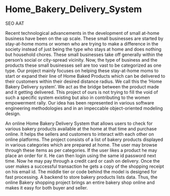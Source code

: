 # Home_Bakery_Delivery_System
SEO AAT

Recent technological advancements in the development of small at-home business have been on
the up scale. These small businesses are started by stay-at-home moms or women who are trying
to make a difference in the society instead of just being the type who stays at home and does
nothing but household chores. These small businesses take off generally within the person’s
social or city-spread vicinity. Now, the type of business and the products these small businesses
sell are too vast to be categorized as one type.
Our project mainly focuses on helping these stay-at-home moms to start or expand their line of
Home Baked Products which can be delivered to their customers within their desired distance
radius. We call this the ‘Home Bakery Delivery system’. We act as the bridge between the
product made and it getting delivered. This project of ours is not trying to fill the void of such a
specific system existing but also in contributing to the women empowerment rally. Our idea has
been represented in various software engineering methodologies and in an impeccable
object-oriented modeling design.

An online Home Bakery Delivery System that allows users to check for various bakery products
available at the home at that time and purchase online. It helps the sellers and customers to
interact with each other on online platforms. The project consists of a list of bakery products
displayed in various categories which are prepared at home. The user may browse through these
items as per categories. If the user likes a product he may place an order for it. He can then login
using the same id password next time. Now he may pay through a credit card or cash on delivery.
Once the user makes a successful transaction he gets a copy of the shopping receipt on his email
id. The middle tier or code behind the model is designed for fast processing. A backend to store
bakery products lists data. Thus, the online Bakery shopping project brings an entire bakery shop
online and makes it easy for both buyer and seller.
